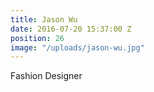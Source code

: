 ```yaml
---
title: Jason Wu
date: 2016-07-20 15:37:00 Z
position: 26
image: "/uploads/jason-wu.jpg"
---
```


Fashion Designer
